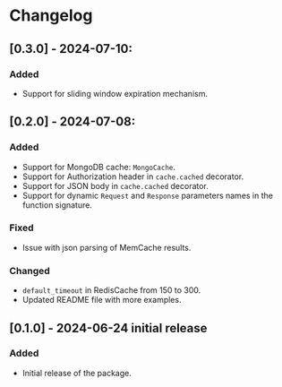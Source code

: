 # Changelog

## [0.3.0] - 2024-07-10:
### Added
- Support for sliding window expiration mechanism.

## [0.2.0] - 2024-07-08:

### Added

- Support for MongoDB cache: `MongoCache`.
- Support for Authorization header in `cache.cached` decorator.
- Support for JSON body in `cache.cached` decorator.
- Support for dynamic `Request` and `Response` parameters names in the function signature.

### Fixed

- Issue with json parsing of MemCache results.

### Changed

- `default_timeout` in RedisCache from 150 to 300.
- Updated README file with more examples.

## [0.1.0] - 2024-06-24 initial release

### Added

- Initial release of the package.
